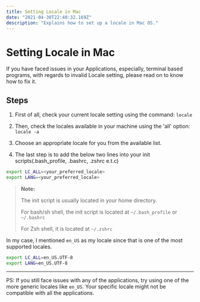 ```yaml
---
title: Setting Locale in Mac
date: "2021-04-30T22:40:32.169Z"
description: "Explains how to set up a locale in Mac OS."
---
```


# Setting Locale in Mac

If you have faced issues in your Applications, especially, terminal based programs, with regards to invalid Locale setting, please read on to know how to fix it.

## Steps
1. First of all, check your current locale setting using the command: `locale`

2. Then, check the locales available in your machine using the 'all' option: `locale -a`

3. Choose an appropriate locale for you from the available list.

4. The last step is to add the below two lines into your init scripts(.bash_profile, .bashrc, .zshrc e.t.c)
```bash
export LC_ALL=<your_preferred_locale>
export LANG=<your_preferred_locale>
```

>**Note:** 
>
> The init script is usually located in your home directory.
> 
> For bash/sh shell, the init script is located at `~/.bash_profile` or `~/.bashrc`
>
>For Zsh shell, it is located at `~/.zshrc`

In my case, I mentioned `en_US` as my locale since that is one of the most supported locales.

```bash
export LC_ALL=en_US.UTF-8
export LANG=en_US.UTF-8
```
---
PS: If you still face issues with any of the applications, try using one of the more generic locales like `en_US`. Your specific locale might not be compatible with all the applications.